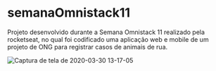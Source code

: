 # semanaOmnistack11
Projeto desenvolvido durante a Semana Omnistack 11 realizado pela rocketseat, no qual foi codificado uma aplicação web e mobile de um projeto de ONG para registrar casos de animais de rua.

![Captura de tela de 2020-03-30 13-17-05](https://user-images.githubusercontent.com/50887367/77937241-70199700-728a-11ea-970a-f670619cf77e.png)
